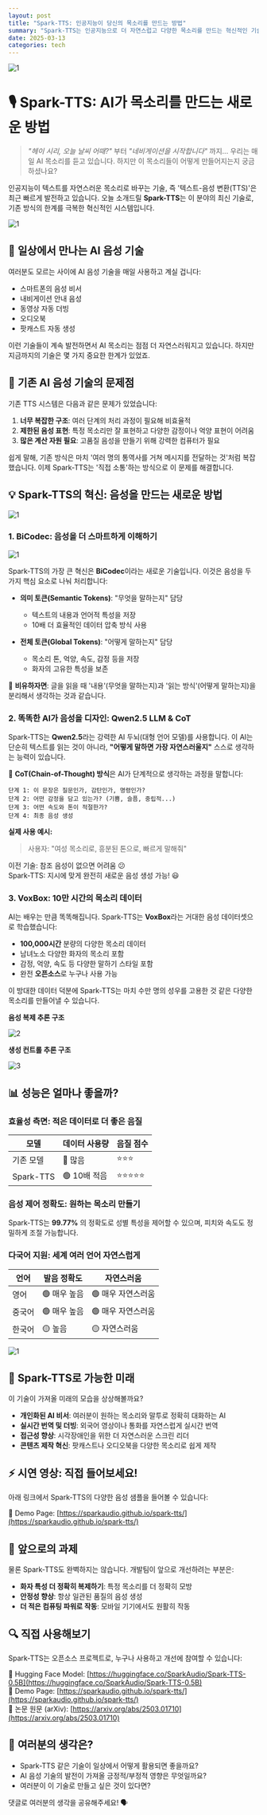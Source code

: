 ```yaml
---
layout: post
title: "Spark-TTS: 인공지능이 당신의 목소리를 만드는 방법"
summary: "Spark-TTS는 인공지능으로 더 자연스럽고 다양한 목소리를 만드는 혁신적인 기술입니다. 복잡한 기술을 단순화해 더 효율적으로 텍스트를 음성으로 변환합니다."
date: 2025-03-13
categories: tech
---
```




![1](/assets/img/post_img/sparktts/1.jpg)  



# 🎙️ Spark-TTS: AI가 목소리를 만드는 새로운 방법

> *"헤이 시리, 오늘 날씨 어때?"* 부터 *"네비게이션을 시작합니다"* 까지... 우리는 매일 AI 목소리를 듣고 있습니다. 하지만 이 목소리들이 어떻게 만들어지는지 궁금하셨나요?

인공지능이 텍스트를 자연스러운 목소리로 바꾸는 기술, 즉 '텍스트-음성 변환(TTS)'은 최근 빠르게 발전하고 있습니다. 오늘 소개드릴 **Spark-TTS**는 이 분야의 최신 기술로, 기존 방식의 한계를 극복한 혁신적인 시스템입니다.



![1](/assets/img/post_img/sparktts/0.PNG)  



## 📱 일상에서 만나는 AI 음성 기술

여러분도 모르는 사이에 AI 음성 기술을 매일 사용하고 계실 겁니다:
- 스마트폰의 음성 비서
- 내비게이션 안내 음성
- 동영상 자동 더빙
- 오디오북
- 팟캐스트 자동 생성

이런 기술들이 계속 발전하면서 AI 목소리는 점점 더 자연스러워지고 있습니다. 하지만 지금까지의 기술은 몇 가지 중요한 한계가 있었죠.

## 🤔 기존 AI 음성 기술의 문제점

기존 TTS 시스템은 다음과 같은 문제가 있었습니다:

1. **너무 복잡한 구조**: 여러 단계의 처리 과정이 필요해 비효율적
2. **제한된 음성 표현**: 특정 목소리만 잘 표현하고 다양한 감정이나 억양 표현이 어려움
3. **많은 계산 자원 필요**: 고품질 음성을 만들기 위해 강력한 컴퓨터가 필요

쉽게 말해, 기존 방식은 마치 '여러 명의 통역사를 거쳐 메시지를 전달하는 것'처럼 복잡했습니다. 이제 Spark-TTS는 '직접 소통'하는 방식으로 이 문제를 해결합니다.

## 💡 Spark-TTS의 혁신: 음성을 만드는 새로운 방법



![1](/assets/img/post_img/sparktts/4.PNG)  



### 1. BiCodec: 음성을 더 스마트하게 이해하기


![1](/assets/img/post_img/sparktts/1.PNG)  


Spark-TTS의 가장 큰 혁신은 **BiCodec**이라는 새로운 기술입니다. 이것은 음성을 두 가지 핵심 요소로 나눠 처리합니다:

- **의미 토큰(Semantic Tokens)**: "무엇을 말하는지" 담당
  - 텍스트의 내용과 언어적 특성을 저장
  - 10배 더 효율적인 데이터 압축 방식 사용

- **전체 토큰(Global Tokens)**: "어떻게 말하는지" 담당
  - 목소리 톤, 억양, 속도, 감정 등을 저장
  - 화자의 고유한 특성을 보존

🔄 **비유하자면**: 글을 읽을 때 '내용'(무엇을 말하는지)과 '읽는 방식'(어떻게 말하는지)을 분리해서 생각하는 것과 같습니다.

### 2. 똑똑한 AI가 음성을 디자인: Qwen2.5 LLM & CoT

Spark-TTS는 **Qwen2.5**라는 강력한 AI 두뇌(대형 언어 모델)를 사용합니다. 이 AI는 단순히 텍스트를 읽는 것이 아니라, **"어떻게 말하면 가장 자연스러울지"** 스스로 생각하는 능력이 있습니다.

🧠 **CoT(Chain-of-Thought) 방식**은 AI가 단계적으로 생각하는 과정을 말합니다:

```
단계 1: 이 문장은 질문인가, 감탄인가, 명령인가?
단계 2: 어떤 감정을 담고 있는가? (기쁨, 슬픔, 중립적...)
단계 3: 어떤 속도와 톤이 적절한가?
단계 4: 최종 음성 생성
```

**실제 사용 예시:**
> 사용자: "여성 목소리로, 흥분된 톤으로, 빠르게 말해줘"

이전 기술: 참조 음성이 없으면 어려움 😕  
Spark-TTS: 지시에 맞게 완전히 새로운 음성 생성 가능! 😃

### 3. VoxBox: 10만 시간의 목소리 데이터

AI는 배우는 만큼 똑똑해집니다. Spark-TTS는 **VoxBox**라는 거대한 음성 데이터셋으로 학습했습니다:

- **100,000시간** 분량의 다양한 목소리 데이터
- 남녀노소 다양한 화자의 목소리 포함
- 감정, 억양, 속도 등 다양한 말하기 스타일 포함
- 완전 **오픈소스**로 누구나 사용 가능

이 방대한 데이터 덕분에 Spark-TTS는 마치 수만 명의 성우를 고용한 것 같은 다양한 목소리를 만들어낼 수 있습니다.

**음성 복제 추론 구조**



![2](/assets/img/post_img/sparktts/2.png)  



**생성 컨트롤 추론 구조**



![3](/assets/img/post_img/sparktts/3.png)  



## 📊 성능은 얼마나 좋을까?

### 효율성 측면: 적은 데이터로 더 좋은 음질

| 모델 | 데이터 사용량 | 음질 점수 |
|---|---|---|
| 기존 모델 | 🔴 많음 | ⭐⭐⭐ |
| Spark-TTS | 🟢 10배 적음 | ⭐⭐⭐⭐⭐ |

### 음성 제어 정확도: 원하는 목소리 만들기

Spark-TTS는 **99.77%** 의 정확도로 성별 특성을 제어할 수 있으며, 피치와 속도도 정밀하게 조절 가능합니다.

### 다국어 지원: 세계 여러 언어 자연스럽게

| 언어 | 발음 정확도 | 자연스러움 |
|---|---|---|
| 영어 | 🟢 매우 높음 | 🟢 매우 자연스러움 |
| 중국어 | 🟢 매우 높음 | 🟢 매우 자연스러움 |
| 한국어 | 🟡 높음 | 🟡 자연스러움 |



![1](/assets/img/post_img/sparktts/5.PNG)  



## 🚀 Spark-TTS로 가능한 미래

이 기술이 가져올 미래의 모습을 상상해볼까요?

- **개인화된 AI 비서**: 여러분이 원하는 목소리와 말투로 정확히 대화하는 AI
- **실시간 번역 및 더빙**: 외국어 영상이나 통화를 자연스럽게 실시간 번역
- **접근성 향상**: 시각장애인을 위한 더 자연스러운 스크린 리더
- **콘텐츠 제작 혁신**: 팟캐스트나 오디오북을 다양한 목소리로 쉽게 제작

## ⚡ 시연 영상: 직접 들어보세요!

아래 링크에서 Spark-TTS의 다양한 음성 샘플을 들어볼 수 있습니다:

🔗 Demo Page: [https://sparkaudio.github.io/spark-tts/](https://sparkaudio.github.io/spark-tts/)  

## 🔮 앞으로의 과제

물론 Spark-TTS도 완벽하지는 않습니다. 개발팀이 앞으로 개선하려는 부분은:

- **화자 특성 더 정확히 복제하기**: 특정 목소리를 더 정확히 모방
- **안정성 향상**: 항상 일관된 품질의 음성 생성
- **더 적은 컴퓨팅 파워로 작동**: 모바일 기기에서도 원활히 작동

## 🔍 직접 사용해보기

Spark-TTS는 오픈소스 프로젝트로, 누구나 사용하고 개선에 참여할 수 있습니다:

🔗 Hugging Face Model: [https://huggingface.co/SparkAudio/Spark-TTS-0.5B](https://huggingface.co/SparkAudio/Spark-TTS-0.5B)  
🔗 Demo Page: [https://sparkaudio.github.io/spark-tts/](https://sparkaudio.github.io/spark-tts/)  
🔗 논문 원문 (arXiv): [https://arxiv.org/abs/2503.01710](https://arxiv.org/abs/2503.01710)  

## 💬 여러분의 생각은?

- Spark-TTS 같은 기술이 일상에서 어떻게 활용되면 좋을까요?
- AI 음성 기술의 발전이 가져올 긍정적/부정적 영향은 무엇일까요?
- 여러분이 이 기술로 만들고 싶은 것이 있다면?

댓글로 여러분의 생각을 공유해주세요! 🗣️